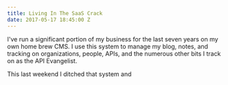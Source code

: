 ```yaml
---
title: Living In The SaaS Crack
date: 2017-05-17 18:45:00 Z
---
```


I've run a significant portion of my business for the last seven years on my own home brew CMS. I use this system to manage my blog, notes, and tracking on organizations, people, APIs, and the numerous other bits I track on as the API Evangelist.

This last weekend I ditched that system and 